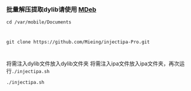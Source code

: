 ### 批量解压提取dylib请使用 [MDeb](https://github.com/Mieing/MDeb)
```
cd /var/mobile/Documents
```
#
```
git clone https://github.com/Mieing/injectipa-Pro.git
```
#
将需注入dylib文件放入dylib文件夹
将需注入ipa文件放入ipa文件夹，再次运行```./injectipa.sh```
```
./injectipa.sh
```
